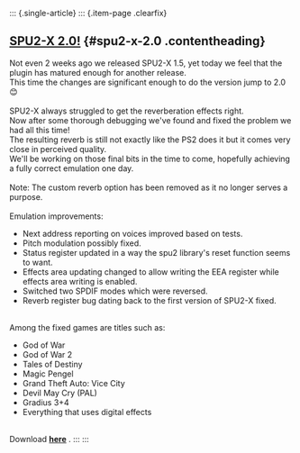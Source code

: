 ::: {.single-article}
::: {.item-page .clearfix}
## [SPU2-X 2.0!](/81-spu2-x-2-0.html) {#spu2-x-2.0 .contentheading}

Not even 2 weeks ago we released SPU2-X 1.5, yet today we feel that the
plugin has matured enough for another release.\
This time the changes are significant enough to do the version jump to
2.0
😊\
\
SPU2-X always struggled to get the reverberation effects right.\
Now after some thorough debugging we\'ve found and fixed the problem we
had all this time!\
The resulting reverb is still not exactly like the PS2 does it but it
comes very close in perceived quality.\
We\'ll be working on those final bits in the time to come, hopefully
achieving a fully correct emulation one day.\
\
Note: The custom reverb option has been removed as it no longer serves a
purpose.\
\
Emulation improvements:

-   Next address reporting on voices improved based on tests.
-   Pitch modulation possibly fixed.
-   Status register updated in a way the spu2 library\'s reset function
    seems to want.
-   Effects area updating changed to allow writing the EEA register
    while effects area writing is enabled.
-   Switched two SPDIF modes which were reversed.
-   Reverb register bug dating back to the first version of SPU2-X
    fixed.

\
Among the fixed games are titles such as:

-   God of War
-   God of War 2
-   Tales of Destiny
-   Magic Pengel
-   Grand Theft Auto: Vice City
-   Devil May Cry (PAL)
-   Gradius 3+4
-   Everything that uses digital effects

\
Download **[here](/download/finish/9-plugins/16-spu2-x.html)** .
:::
:::
